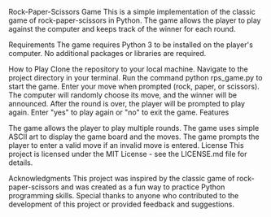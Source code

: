 Rock-Paper-Scissors Game
This is a simple implementation of the classic game of rock-paper-scissors in Python. The game allows the player to play against the computer and keeps track of the winner for each round.

Requirements
The game requires Python 3 to be installed on the player's computer. No additional packages or libraries are required.

How to Play
Clone the repository to your local machine.
Navigate to the project directory in your terminal.
Run the command python rps_game.py to start the game.
Enter your move when prompted (rock, paper, or scissors).
The computer will randomly choose its move, and the winner will be announced.
After the round is over, the player will be prompted to play again. Enter "yes" to play again or "no" to exit the game.
Features

The game allows the player to play multiple rounds.
The game uses simple ASCII art to display the game board and the moves.
The game prompts the player to enter a valid move if an invalid move is entered.
License
This project is licensed under the MIT License - see the LICENSE.md file for details.

Acknowledgments
This project was inspired by the classic game of rock-paper-scissors and was created as a fun way to practice Python programming skills. Special thanks to anyone who contributed to the development of this project or provided feedback and suggestions.
